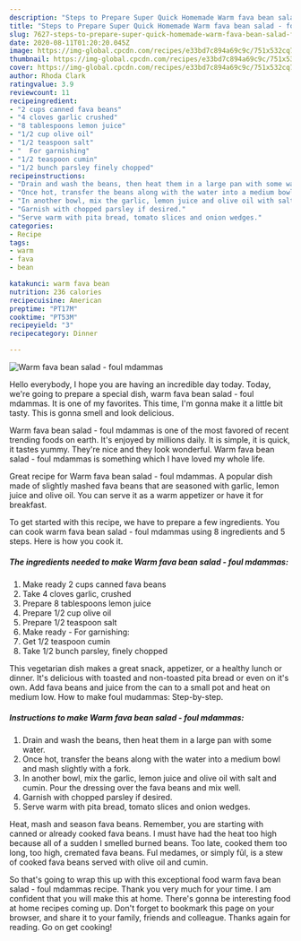 ```yaml
---
description: "Steps to Prepare Super Quick Homemade Warm fava bean salad - foul mdammas"
title: "Steps to Prepare Super Quick Homemade Warm fava bean salad - foul mdammas"
slug: 7627-steps-to-prepare-super-quick-homemade-warm-fava-bean-salad-foul-mdammas
date: 2020-08-11T01:20:20.045Z
image: https://img-global.cpcdn.com/recipes/e33bd7c894a69c9c/751x532cq70/warm-fava-bean-salad-foul-mdammas-recipe-main-photo.jpg
thumbnail: https://img-global.cpcdn.com/recipes/e33bd7c894a69c9c/751x532cq70/warm-fava-bean-salad-foul-mdammas-recipe-main-photo.jpg
cover: https://img-global.cpcdn.com/recipes/e33bd7c894a69c9c/751x532cq70/warm-fava-bean-salad-foul-mdammas-recipe-main-photo.jpg
author: Rhoda Clark
ratingvalue: 3.9
reviewcount: 11
recipeingredient:
- "2 cups canned fava beans"
- "4 cloves garlic crushed"
- "8 tablespoons lemon juice"
- "1/2 cup olive oil"
- "1/2 teaspoon salt"
- "  For garnishing"
- "1/2 teaspoon cumin"
- "1/2 bunch parsley finely chopped"
recipeinstructions:
- "Drain and wash the beans, then heat them in a large pan with some water."
- "Once hot, transfer the beans along with the water into a medium bowl and mash slightly with a fork."
- "In another bowl, mix the garlic, lemon juice and olive oil with salt and cumin. Pour the dressing over the fava beans and mix well."
- "Garnish with chopped parsley if desired."
- "Serve warm with pita bread, tomato slices and onion wedges."
categories:
- Recipe
tags:
- warm
- fava
- bean

katakunci: warm fava bean 
nutrition: 236 calories
recipecuisine: American
preptime: "PT17M"
cooktime: "PT53M"
recipeyield: "3"
recipecategory: Dinner

---
```



![Warm fava bean salad - foul mdammas](https://img-global.cpcdn.com/recipes/e33bd7c894a69c9c/751x532cq70/warm-fava-bean-salad-foul-mdammas-recipe-main-photo.jpg)

Hello everybody, I hope you are having an incredible day today. Today, we're going to prepare a special dish, warm fava bean salad - foul mdammas. It is one of my favorites. This time, I'm gonna make it a little bit tasty. This is gonna smell and look delicious.

Warm fava bean salad - foul mdammas is one of the most favored of recent trending foods on earth. It's enjoyed by millions daily. It is simple, it is quick, it tastes yummy. They're nice and they look wonderful. Warm fava bean salad - foul mdammas is something which I have loved my whole life.

Great recipe for Warm fava bean salad - foul mdammas. A popular dish made of slightly mashed fava beans that are seasoned with garlic, lemon juice and olive oil. You can serve it as a warm appetizer or have it for breakfast.


To get started with this recipe, we have to prepare a few ingredients. You can cook warm fava bean salad - foul mdammas using 8 ingredients and 5 steps. Here is how you cook it.

<!--inarticleads1-->

##### The ingredients needed to make Warm fava bean salad - foul mdammas:

1. Make ready 2 cups canned fava beans
1. Take 4 cloves garlic, crushed
1. Prepare 8 tablespoons lemon juice
1. Prepare 1/2 cup olive oil
1. Prepare 1/2 teaspoon salt
1. Make ready  - For garnishing:
1. Get 1/2 teaspoon cumin
1. Take 1/2 bunch parsley, finely chopped


This vegetarian dish makes a great snack, appetizer, or a healthy lunch or dinner. It&#39;s delicious with toasted and non-toasted pita bread or even on it&#39;s own. Add fava beans and juice from the can to a small pot and heat on medium low. How to make foul mudammas: Step-by-step. 

<!--inarticleads2-->

##### Instructions to make Warm fava bean salad - foul mdammas:

1. Drain and wash the beans, then heat them in a large pan with some water.
1. Once hot, transfer the beans along with the water into a medium bowl and mash slightly with a fork.
1. In another bowl, mix the garlic, lemon juice and olive oil with salt and cumin. Pour the dressing over the fava beans and mix well.
1. Garnish with chopped parsley if desired.
1. Serve warm with pita bread, tomato slices and onion wedges.


Heat, mash and season fava beans. Remember, you are starting with canned or already cooked fava beans. I must have had the heat too high because all of a sudden I smelled burned beans. Too late, cooked them too long, too high, cremated fava beans. Ful medames, or simply fūl, is a stew of cooked fava beans served with olive oil and cumin. 

So that's going to wrap this up with this exceptional food warm fava bean salad - foul mdammas recipe. Thank you very much for your time. I am confident that you will make this at home. There's gonna be interesting food at home recipes coming up. Don't forget to bookmark this page on your browser, and share it to your family, friends and colleague. Thanks again for reading. Go on get cooking!
